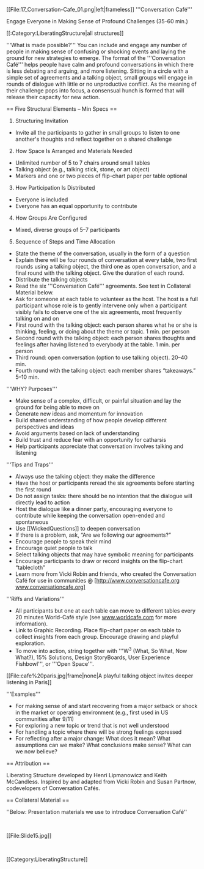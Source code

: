 [[File:17_Conversation-Cafe_01.png|left|frameless]]
'''Conversation Café'''

Engage Everyone in Making Sense of Profound Challenges (35-60 min.)



[[:Category:LiberatingStructure|all structures]]

'''What is made possible?''' You can include and engage any number of people in making sense of confusing or shocking events and laying the ground for new strategies to emerge. The format of the '''Conversation Café''' helps people have calm and profound conversations in which there is less debating and arguing, and more listening. Sitting in a circle with a simple set of agreements and a talking object, small groups will engage in rounds of dialogue with little or no unproductive conflict. As the meaning of their challenge pops into focus, a consensual hunch is formed that will release their capacity for new action.



== Five Structural Elements – Min Specs ==

1. Structuring Invitation

* Invite all the participants to gather in small groups to listen to one another's thoughts and reflect together on a shared challenge 

2. How Space Is Arranged and Materials Needed

* Unlimited number of 5 to 7 chairs around small tables
* Talking object (e.g., talking stick, stone, or art object)
* Markers and one or two pieces of flip-chart paper per table optional

3. How Participation Is Distributed

* Everyone is included
* Everyone has an equal opportunity to contribute

4. How Groups Are Configured

* Mixed, diverse groups of 5–7 participants

5. Sequence of Steps and Time Allocation

* State the theme of the conversation, usually in the form of a question
* Explain there will be four rounds of conversation at every table, two first rounds using a talking object, the third one as open conversation, and a final round with the talking object. Give the duration of each round.
* Distribute the talking objects
* Read the six '''Conversation Café''' agreements. See text in Collateral Material below.
* Ask for someone at each table to volunteer as the host. The host is a full participant whose role is to gently intervene only when a participant visibly fails to observe one of the six agreements, most frequently talking on and on
* First round with the talking object: each person shares what he or she is thinking, feeling, or doing about the theme or topic. 1 min. per person
* Second round with the talking object: each person shares thoughts and feelings after having listened to everybody at the table. 1 min. per person
* Third round: open conversation (option to use talking object). 20–40 min.
* Fourth round with the talking object: each member shares “takeaways.” 5–10 min.



'''WHY? Purposes'''

* Make sense of a complex, difficult, or painful situation and lay the ground for being able to move on
* Generate new ideas and momentum for innovation
* Build shared understanding of how people develop different perspectives and ideas
* Avoid arguments based on lack of understanding
* Build trust and reduce fear with an opportunity for catharsis
* Help participants appreciate that conversation involves talking and listening



'''Tips and Traps'''

* Always use the talking object: they make the difference
* Have the host or participants reread the six agreements before starting the first round
* Do not assign tasks: there should be no intention that the dialogue will directly lead to action
* Host the dialogue like a dinner party, encouraging everyone to contribute while keeping the conversation open-ended and spontaneous
* Use [[WickedQuestions]] to deepen conversation
* If there is a problem, ask, “Are we following our agreements?”
* Encourage people to speak their mind
* Encourage quiet people to talk
* Select talking objects that may have symbolic meaning for participants
* Encourage participants to draw or record insights on the flip-chart “tablecloth”
* Learn more from Vicki Robin and friends, who created the Conversation Café for use in communities @ [http://www.conversationcafe.org www.conversationcafe.org]



'''Riffs and Variations'''

* All participants but one at each table can move to different tables every 20 minutes World-Café style (see www.worldcafe.com for more information).
* Link to Graphic Recording. Place flip-chart paper on each table to collect insights from each group. Encourage drawing and playful exploration.
* To move into action, string together with '''W<sup>3</sup> (What, So What, Now What?), 15% Solutions, Design StoryBoards, User Experience Fishbowl''', or '''Open Space'''.

[[File:cafe%20paris.jpg|frame|none|A playful talking object invites deeper listening in Paris]]

'''Examples'''

* For making sense of and start recovering from a major setback or shock in the market or operating environment (e.g., first used in US communities after 9/11)
* For exploring a new topic or trend that is not well understood
* For handling a topic where there will be strong feelings expressed
* For reflecting after a major change: What does it mean? What assumptions can we make? What conclusions make sense? What can we now believe?



== Attribution ==

Liberating Structure developed by Henri Lipmanowicz and Keith McCandless. Inspired by and adapted from Vicki Robin and Susan Partnow, codevelopers of Conversation Cafés.



== Collateral Material ==

''Below: Presentation materials we use to introduce Conversation Café''

 

[[File:Slide15.jpg]]

 

[[Category:LiberatingStructure]]
